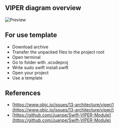 ## VIPER diagram overview
![Preview](/Module%20Viper/assets/viper_diagram.png)

## For use template
- Download archive
- Transfer the unpacked files to the project root
- Open terminal 
- Go to folder with .xcodeproj
- Write sudo swift install.swift
- Open your project
- Use a template

## References
- [https://www.objc.io/issues/13-architecture/viper/](https://www.objc.io/issues/13-architecture/viper/)
- [https://github.com/Juanpe/Swift-VIPER-Module](https://github.com/Juanpe/Swift-VIPER-Module)
